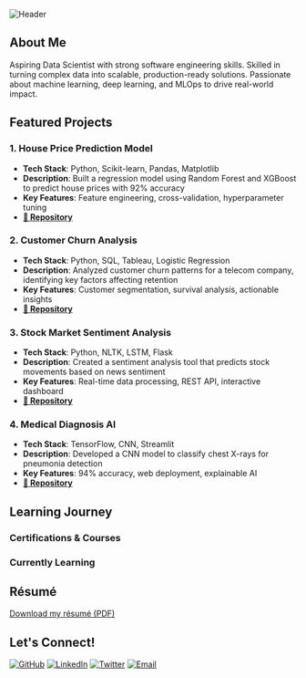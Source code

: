 ![Header](https://capsule-render.vercel.app/api?type=wave&color=gradient&height=250&section=header&text=%20Hi,%20I'm%20Md%20Belal%20Hossain%20Santo&fontSize=30&fontColor=white)

## About Me

Aspiring Data Scientist with strong software engineering skills. Skilled in turning complex data into scalable, production-ready solutions. Passionate about machine learning, deep learning, and MLOps to drive real-world impact.

##  Featured Projects

### 1. House Price Prediction Model
- **Tech Stack**: Python, Scikit-learn, Pandas, Matplotlib
- **Description**: Built a regression model using Random Forest and XGBoost to predict house prices with 92% accuracy
- **Key Features**: Feature engineering, cross-validation, hyperparameter tuning
- **[📁 Repository](https://github.com/[username]/house-price-prediction)**

### 2. Customer Churn Analysis
- **Tech Stack**: Python, SQL, Tableau, Logistic Regression
- **Description**: Analyzed customer churn patterns for a telecom company, identifying key factors affecting retention
- **Key Features**: Customer segmentation, survival analysis, actionable insights
- **[📁 Repository](https://github.com/[username]/customer-churn-analysis)**

### 3. Stock Market Sentiment Analysis
- **Tech Stack**: Python, NLTK, LSTM, Flask
- **Description**: Created a sentiment analysis tool that predicts stock movements based on news sentiment
- **Key Features**: Real-time data processing, REST API, interactive dashboard
- **[📁 Repository](https://github.com/[username]/stock-sentiment-analysis)**

### 4. Medical Diagnosis AI
- **Tech Stack**: TensorFlow, CNN, Streamlit
- **Description**: Developed a CNN model to classify chest X-rays for pneumonia detection
- **Key Features**: 94% accuracy, web deployment, explainable AI
- **[📁 Repository](https://github.com/[username]/medical-diagnosis-ai)**

## Learning Journey

### Certifications & Courses

### Currently Learning

## Résumé

  <p><a href="{{ site.resume_file }}">Download my résumé (PDF)</a></p>

## Let's Connect!

[![GitHub](https://img.shields.io/badge/GitHub-100000?style=flat-square&logo=github&logoColor=white)](https://github.com/bhsanto)
[![LinkedIn](https://img.shields.io/badge/LinkedIn-0077B5?style=flat-square&logo=linkedin&logoColor=white)](https://www.linkedin.com/in/bhsanto)
[![Twitter](https://img.shields.io/badge/Twitter-1DA1F2?style=flat-square&logo=twitter&logoColor=white)](https://twitter.com/iambhsanto)
[![Email](https://img.shields.io/badge/Email-D14836?style=flat-square&logo=gmail&logoColor=white)](mailto:bhsanto786@gmail.com)
